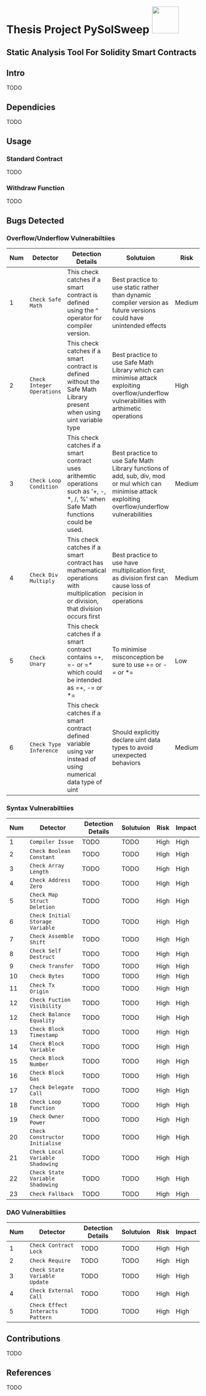 # Thesis Project PySolSweep <img src="https://github.com/nikhilsurfingaus/ThesisProject/blob/master/Resources/img.ico" width="70" height="70">
## Static Analysis Tool For Solidity Smart Contracts
## Intro
TODO
## Dependicies
TODO
## Usage
### Standard Contract
TODO
### Withdraw Function
TODO
## Bugs Detected
### Overflow/Underflow Vulnerabiltiies
Num | Detector | Detection Details | Solutuion | Risk | Confidence
--- | --- | --- | --- | --- | --- |
1 | `Check Safe Math` | This check catches if a smart contract is defined using the ^ operator for compiler version. | Best practice to use static rather than dynamic compiler version as future versions could have unintended effects | Medium | High
2 | `Check Integer Operations` | This check catches if a smart contract is defined without the Safe Math Library present when using uint variable type | Best practice to use Safe Math Library which can minimise attack exploiting overflow/underflow vulnerabilities with arthimetic operations | High | High
3 | `Check Loop Condition` | This check catches if a smart contract uses arithemtic operations such as '+, -, *, /, %' when Safe Math functions could be used.  | Best practice to use Safe Math Library functions of add, sub, div, mod or mul which can minimise attack exploiting overflow/underflow vulnerabilities | Medium | High
4 | `Check Div Multiply` | This check catches if a smart contract has mathematical operations with multiplication or division, that division occurs first  | Best practice to use have multiplication first, as division first can cause loss of pecision in operations  | Medium | Medium
5 | `Check Unary` | This check catches if a smart contract contains =+, =- or =* which could be intended as =+, -= or *= | To minimise misconception be sure to use += or -= or *= | Low | High
6 | `Check Type Inference` | This check catches if a smart contract defined variable using var instead of using numerical data type of uint | Should explicitly declare uint data types to avoid unexpected behaviors | Medium | High

### Syntax Vulnerabiltiies
Num | Detector | Detection Details | Solutuion | Risk | Impact
--- | --- | --- | --- | --- | --- |
1 | `Compiler Issue` | TODO | TODO | High | High
2 | `Check Boolean Constant` | TODO | TODO | High | High
3 | `Check Array Length` | TODO | TODO | High | High
4 | `Check Address Zero` | TODO | TODO | High | High
5 | `Check Map Struct Deletion` | TODO | TODO | High | High
6 | `Check Initial Storage Variable` | TODO | TODO | High | High
7 | `Check Assemble Shift` | TODO | TODO | High | High
8 | `Check Self Destruct` | TODO | TODO | High | High
9 | `Check Transfer` | TODO | TODO | High | High
10 | `Check Bytes` | TODO | TODO | High | High
11 | `Check Tx Origin` | TODO | TODO | High | High
12 | `Check Fuction Visibility` | TODO | TODO | High | High
12 | `Check Balance Equality` | TODO | TODO | High | High
13 | `Check Block Timestamp` | TODO | TODO | High | High
14 | `Check Block Variable` | TODO | TODO | High | High
15 | `Check Block Number` | TODO | TODO | High | High
16 | `Check Block Gas` | TODO | TODO | High | High
17 | `Check Delegate Call` | TODO | TODO | High | High
18 | `Check Loop Function` | TODO | TODO | High | High
19 | `Check Owner Power` | TODO | TODO | High | High
20 | `Check Constructor Initialise` | TODO | TODO | High | High
21 | `Check Local Variable Shadowing` | TODO | TODO | High | High
22 | `Check State Variable Shadowing` | TODO | TODO | High | High
23 | `Check Fallback` | TODO | TODO | High | High

### DAO Vulnerabiltiies
Num | Detector | Detection Details | Solutuion | Risk | Impact
--- | --- | --- | --- | --- | --- |
1 | `Check Contract Lock` | TODO | TODO | High | High
2 | `Check Require` | TODO | TODO | High | High
3 | `Check State Variable Update` | TODO | TODO | High | High
4 | `Check External Call` | TODO | TODO | High | High
5 | `Check Effect Interacts Pattern` | TODO | TODO | High | High

## Contributions
TODO
## References
TODO

